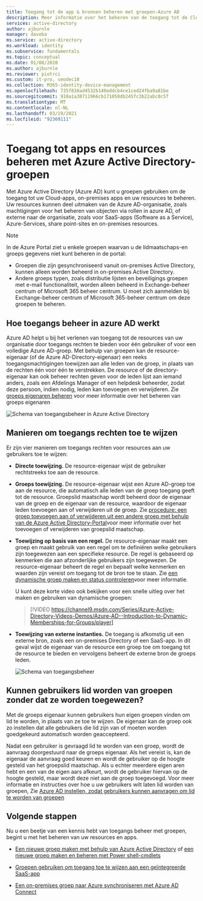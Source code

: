 ```yaml
---
title: Toegang tot de app & bronnen beheren met groepen-Azure AD
description: Meer informatie over het beheren van de toegang tot de Cloud-apps, on-premises apps en resources in uw organisatie met behulp van Azure Active Directory groepen.
services: active-directory
author: ajburnle
manager: daveba
ms.service: active-directory
ms.workload: identity
ms.subservice: fundamentals
ms.topic: conceptual
ms.date: 01/08/2020
ms.author: ajburnle
ms.reviewer: piotrci
ms.custom: it-pro, seodec18
ms.collection: M365-identity-device-management
ms.openlocfilehash: 735f838ad4532b140eddcb4ce1ced24fba9a81be
ms.sourcegitcommit: 910a1a38711966cb171050db245fc3b22abc8c5f
ms.translationtype: MT
ms.contentlocale: nl-NL
ms.lasthandoff: 03/19/2021
ms.locfileid: "92369111"
---
```

# <a name="manage-app-and-resource-access-using-azure-active-directory-groups"></a>Toegang tot apps en resources beheren met Azure Active Directory-groepen
Met Azure Active Directory (Azure AD) kunt u groepen gebruiken om de toegang tot uw Cloud-apps, on-premises apps en uw resources te beheren. Uw resources kunnen deel uitmaken van de Azure AD-organisatie, zoals machtigingen voor het beheren van objecten via rollen in azure AD, of externe naar de organisatie, zoals voor SaaS-apps (Software as a Service), Azure-Services, share point-sites en on-premises resources.

>[!NOTE]
> In de Azure Portal ziet u enkele groepen waarvan u de lidmaatschaps-en groeps gegevens niet kunt beheren in de portal:
>
> - Groepen die zijn gesynchroniseerd vanuit on-premises Active Directory, kunnen alleen worden beheerd in on-premises Active Directory.
> - Andere groeps typen, zoals distributie lijsten en beveiligings groepen met e-mail functionaliteit, worden alleen beheerd in Exchange-beheer centrum of Microsoft 365 beheer centrum. U moet zich aanmelden bij Exchange-beheer centrum of Microsoft 365-beheer centrum om deze groepen te beheren.

## <a name="how-access-management-in-azure-ad-works"></a>Hoe toegangs beheer in azure AD werkt

Azure AD helpt u bij het verlenen van toegang tot de resources van uw organisatie door toegangs rechten te bieden voor één gebruiker of voor een volledige Azure AD-groep. Met behulp van groepen kan de resource-eigenaar (of de Azure AD-Directory-eigenaar) een reeks toegangsmachtigingen toewijzen aan alle leden van de groep, in plaats van de rechten één voor één te verstrekken. De resource of de directory-eigenaar kan ook beheer rechten geven voor de leden lijst aan iemand anders, zoals een Afdelings Manager of een helpdesk beheerder, zodat deze persoon, indien nodig, leden kan toevoegen en verwijderen. Zie [groeps eigenaren beheren](active-directory-accessmanagement-managing-group-owners.md) voor meer informatie over het beheren van groeps eigenaren

![Schema van toegangsbeheer in Azure Active Directory](./media/active-directory-manage-groups/active-directory-access-management-works.png)

## <a name="ways-to-assign-access-rights"></a>Manieren om toegangs rechten toe te wijzen

Er zijn vier manieren om toegangs rechten voor resources aan uw gebruikers toe te wijzen:

- **Directe toewijzing.** De resource-eigenaar wijst de gebruiker rechtstreeks toe aan de resource.

- **Groeps toewijzing.** De resource-eigenaar wijst een Azure AD-groep toe aan de resource, die automatisch alle leden van de groep toegang geeft tot de resource. Groepslid maatschap wordt beheerd door de eigenaar van de groep en de eigenaar van de resource, waardoor de eigenaar leden toevoegen aan of verwijderen uit de groep. Zie [procedure: een groep toevoegen aan of verwijderen uit een andere groep met behulp van de Azure Active Directory-Portal](active-directory-groups-membership-azure-portal.md)voor meer informatie over het toevoegen of verwijderen van groepslid maatschap. 

- **Toewijzing op basis van een regel.** De resource-eigenaar maakt een groep en maakt gebruik van een regel om te definiëren welke gebruikers zijn toegewezen aan een specifieke resource. De regel is gebaseerd op kenmerken die aan afzonderlijke gebruikers zijn toegewezen. De resource-eigenaar beheert de regel en bepaalt welke kenmerken en waarden zijn vereist om toegang tot de bron toe te staan. Zie [een dynamische groep maken en status controleren](../enterprise-users/groups-create-rule.md)voor meer informatie.

    U kunt deze korte video ook bekijken voor een snelle uitleg over het maken en gebruiken van dynamische groepen:

    >[!VIDEO https://channel9.msdn.com/Series/Azure-Active-Directory-Videos-Demos/Azure-AD--Introduction-to-Dynamic-Memberships-for-Groups/player]

- **Toewijzing van externe instanties.** De toegang is afkomstig uit een externe bron, zoals een on-premises Directory of een SaaS-app. In dit geval wijst de eigenaar van de resource een groep toe om toegang tot de resource te bieden en vervolgens beheert de externe bron de groeps leden.

   ![Schema van toegangsbeheer](./media/active-directory-manage-groups/access-management-overview.png)

## <a name="can-users-join-groups-without-being-assigned"></a>Kunnen gebruikers lid worden van groepen zonder dat ze worden toegewezen?
Met de groeps eigenaar kunnen gebruikers hun eigen groepen vinden om lid te worden, in plaats van ze toe te wijzen. De eigenaar kan de groep ook zo instellen dat alle gebruikers die lid zijn van of moeten worden goedgekeurd automatisch worden geaccepteerd.

Nadat een gebruiker is gevraagd lid te worden van een groep, wordt de aanvraag doorgestuurd naar de groeps eigenaar. Als het vereist is, kan de eigenaar de aanvraag goed keuren en wordt de gebruiker op de hoogte gesteld van het groepslid maatschap. Als u echter meerdere eigen aren hebt en een van de eigen aars afkeurt, wordt de gebruiker hiervan op de hoogte gesteld, maar wordt deze niet aan de groep toegevoegd. Voor meer informatie en instructies over hoe u uw gebruikers wilt laten lid worden van groepen, Zie [Azure AD instellen, zodat gebruikers kunnen aanvragen om lid te worden van groepen](../enterprise-users/groups-self-service-management.md)

## <a name="next-steps"></a>Volgende stappen
Nu u een beetje van een kennis hebt van toegangs beheer met groepen, begint u met het beheren van uw resources en apps.

- [Een nieuwe groep maken met behulp van Azure Active Directory](active-directory-groups-create-azure-portal.md) of [een nieuwe groep maken en beheren met Power shell-cmdlets](../enterprise-users/groups-settings-v2-cmdlets.md)

- [Groepen gebruiken om toegang toe te wijzen aan een geïntegreerde SaaS-app](../enterprise-users/groups-saasapps.md)

- [Een on-premises groep naar Azure synchroniseren met Azure AD Connect](../hybrid/whatis-hybrid-identity.md)
